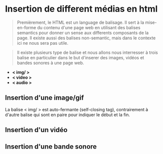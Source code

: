 # Insertion de different médias en html
>Premièrement, le HTML est un language de balisage. Il sert à la mise-en-forme du contenu d'une page web en utilisant des balises semantics pour donner un sense aux differents composants de la page. Il existe aussi des balises non-semantic, mais dans le contexte ici ne nous sera pas utile.

>Il existe plusieurs type de balise et nous allons nous interresser à trois balise en particulier dans le but d'inserer des images, vidéos et bandes sonores à une page web.
* __< img/ >__
* __< video >__
* __< audio >__

## Insertion d'une image/gif
La balise < img/ > est auto-fermante (self-closing tag), contrairement à d'autre balise qui sont en paire pour indiquer le début et la fin.

## Insertion d'un vidéo

## Insertion d'une bande sonore

